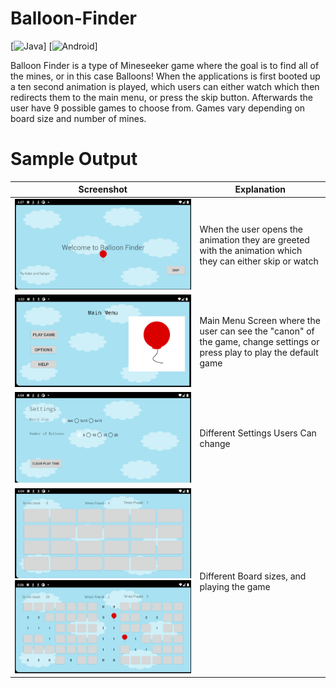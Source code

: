 # Balloon-Finder

[![Java](https://img.shields.io/badge/java-blue.svg)]
[![Android](https://img.shields.io/badge/android-green.svg)]

Balloon Finder is a type of Mineseeker game where the goal is to find all of the mines, or in this case Balloons! When the applications is first booted up a ten second animation is played, which users can either watch which then redirects them to the main menu, or press the skip button. Afterwards the user have 9 possible games to choose from. Games vary depending on board size and number of mines.

# Sample Output
                             
| Screenshot       | Explanation                                      
|---------------|----------------------|
| <img src="B0.PNG" >       | When the user opens the animation they are greeted with the animation which they can either skip or watch
| <img src="B1.PNG" >       | Main Menu Screen where the user can see the "canon" of the game, change settings or press play to play the default game
| <img src="B2.PNG" >       | Different Settings Users Can change
| <img src="B3.PNG" >  <img src="B4.PNG" >      |  Different Board sizes, and playing the game
